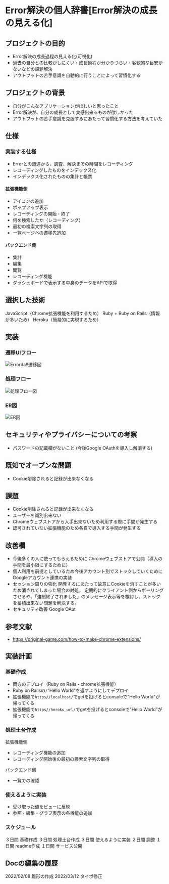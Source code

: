 # Error解決の個人辞書[Error解決の成長の見える化]

## プロジェクトの目的

- Error解決の成長過程の見える化(可視化)
- 過去の自分との比較がしにくい・成長過程が分かりづらい・客観的な目安がないなどの課題解決
- アウトプットの苦手意識を自動的に行うことによって習慣化する

## プロジェクトの背景

- 自分がこんなアプリケーションがほしいと思ったこと
- Error解決が、自分の成長として実感出来るものが欲しかった
- アウトプットの苦手意識を克服するにあたって習慣化する方法を考えていた

## 仕様

### 実装する仕様

- Errorとの遭遇から、調査、解決までの時間をレコーディング
- レコーディングしたものをインデックス化
- インデックス化されたものの集計と帳票

#### 拡張機能側

- アイコンの追加
- ポップアップ表示
- レコーディングの開始・終了
- 何を検索したか（レコーディング）
- 最初の検索文字列の取得
- 一覧ページヘの遷移先追加

#### バックエンド側

- 集計
- 編集
- 閲覧
- レコーディング機能
- ダッシュボードで表示する中身のデータをAPIで取得

## 選択した技術

JavaScript（Chrome拡張機能を利用するため）
Ruby + Ruby on Rails（情報が多いため）
Heroku（簡易的に実現するため）

## 実装

### 遷移UIフロー

![Errorda!!遷移図](https://user-images.githubusercontent.com/75469934/152498350-f81491a2-5315-4083-8ff7-3c4344d160f1.jpeg)
　
### 処理フロー

![処理フロー図](https://user-images.githubusercontent.com/75469934/152498410-e3a228c5-2b62-4180-a915-6f8f0263eb59.jpeg)

### ER図

![ER図](https://user-images.githubusercontent.com/75469934/158004659-96f9368b-0d01-424b-8d7d-8df944280f10.jpeg)





## セキュリティやプライバシーについての考察

- パスワードの記載欄がないこと
(今後Google OAuthを導入し解消する)

## 既知でオープンな問題

- Cookie削除されると記録が出来なくなる

## 課題

- Cookie削除されると記録が出来なくなる
- ユーザーを識別出来ない
- Chromeウェブストアから入手出来ないため利用する際に手間が発生する
- 認可されていない拡張機能のため各自で導入する手間が発生する


## 改善欄

- 今後多くの人に使ってもらえるために
Chromeウェブストアで公開（導入の手間を最小限にするために）
- 個人利用を前提としているため今後アカウント別でストックしていくために
Googleアカウント連携の実装
- セッション周りの強化
開発するにあたって故意にCookieを消すことが多いため消されてしまった場合の対処。
定期的にクライアント側からポーリングさせるや、「強制終了されました」のメッセージ表示等を検討し、ストックを蓄積出来ない問題を解決する。
- セキュリティ改善
Google OAut

## 参考文献

- https://original-game.com/how-to-make-chrome-extensions/

## 実装計画

### 基礎作成

- 両方のデプロイ（Ruby on Rails・chrome拡張機能）
- Ruby on Railsの`/`”Hello World"を返すようにしてデプロイ
- 拡張機能で`https//localhost/`でgetを投げるとconsoleで"Hello World"が帰ってくる
- 拡張機能で`https//heroku_url/`でgetを投げるとconsoleで"Hello World"が帰ってくる

### 処理土台作成

拡張機能側
- レコーディング機能の追加
- レコーディング開始後の最初の検索文字列の取得

バックエンド側
- 一覧での確認

### 使えるように実装

- 受け取った値をビューに反映
- 参照・編集・グラフ表示の各機能の追加

### スケジュール

３日間 基礎作成
３日間 処理土台作成
３日間 使えるように実装
２日間 調整
１日間 readme作成
１日間 サービス公開

## Docの編集の履歴
2022/02/08 雛形の作成
2022/03/12 タイポ修正
